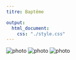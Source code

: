 ```yaml
---
titre: Baptême

output:
  html_document:
    css: "./style.css"
---
```


![photo](img/baptême/christening-g7a2d2c456_1920.jpg)
![photo](img/baptême/christening-gaf8a42dd9_1920.jpg)
![photo](img/baptême/dew-g3fd502f15_1920.jpg)